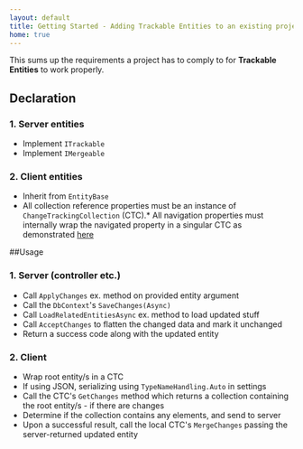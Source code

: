 ```yaml
---
layout: default
title: Getting Started - Adding Trackable Entities to an existing project
home: true
---
```


This sums up the requirements a project has to comply to for **Trackable Entities** to work properly.

## Declaration
### 1. Server entities
 - Implement `ITrackable`
 - Implement `IMergeable`

### 2. Client entities
 - Inherit from `EntityBase`
 - All collection reference properties must be an instance of `ChangeTrackingCollection` (CTC).* All navigation properties must internally wrap the navigated property in a singular CTC as demonstrated [here](https://github.com/TrackableEntities/trackable-entities/blob/develop/Samples/VS2013/WebApiSample.Inheritance/SampleWebApi.Inheritance.Shared.Entities/Models/Product.cs#L83)

##Usage
### 1. Server (controller etc.)
 - Call `ApplyChanges` ex. method on provided entity argument
 - Call the `DbContext`'s `SaveChanges(Async)`
 - Call `LoadRelatedEntitiesAsync` ex. method to load updated stuff
 - Call `AcceptChanges` to flatten the changed data and mark it unchanged
 - Return a success code along with the updated entity  

### 2. Client
 - Wrap root entity/s in a CTC
 - If using JSON, serializing using `TypeNameHandling.Auto` in settings
 - Call the CTC's `GetChanges` method which returns a collection containing the root entity/s - if there are changes
 - Determine if the collection contains any elements, and send to server
 - Upon a successful result, call the local CTC's `MergeChanges` passing the server-returned updated entity